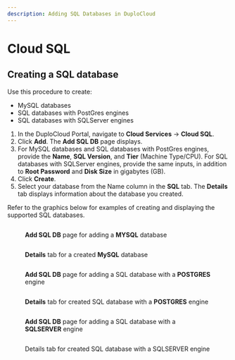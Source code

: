 ```yaml
---
description: Adding SQL Databases in DuploCloud
---
```


# Cloud SQL

## Creating a SQL database

Use this procedure to create:

* MySQL databases
* SQL databases with PostGres engines
* SQL databases with SQLServer engines

1. In the DuploCloud Portal, navigate to **Cloud Services** -> **Cloud SQL**.
2. Click **Add**. The **Add SQL DB** page displays.&#x20;
3. For MySQL databases and SQL databases with PostGres engines, provide the **Name**, **SQL Version**, and **Tier** (Machine Type/CPU). For SQL databases with SQLServer engines, provide the same inputs, in addition to **Root Password** and **Disk Size** in gigabytes (GB).
4. Click **Create**.&#x20;
5. Select your database from the Name column in the **SQL** tab. The **Details** tab displays information about the database you created.

Refer to the graphics below for examples of creating and displaying the supported SQL databases.

<div align="left">

<figure><img src="../../../.gitbook/assets/screenshot-nimbusweb.me-2024.02.15-12_28_52.png" alt=""><figcaption><p><strong>Add SQL DB</strong> page for adding a <strong>MYSQL</strong> database</p></figcaption></figure>

</div>

<div align="left">

<figure><img src="../../../.gitbook/assets/screenshot-nimbusweb.me-2024.02.15-12_30_24.png" alt=""><figcaption><p><strong>Details</strong> tab for a created <strong>MySQL</strong> database</p></figcaption></figure>

</div>

<div align="left">

<figure><img src="../../../.gitbook/assets/screenshot-nimbusweb.me-2024.02.15-12_32_25.png" alt=""><figcaption><p><strong>Add SQL DB</strong> page for adding a SQL database with a <strong>POSTGRES</strong> engine</p></figcaption></figure>

</div>

<div align="left">

<figure><img src="../../../.gitbook/assets/screenshot-nimbusweb.me-2024.02.15-12_33_43.png" alt=""><figcaption><p><strong>Details</strong> tab for created SQL database with a <strong>POSTGRES</strong> engine</p></figcaption></figure>

</div>

<div align="left">

<figure><img src="../../../.gitbook/assets/screenshot-nimbusweb.me-2024.02.15-12_36_44.png" alt=""><figcaption><p><strong>Add SQL DB</strong> page for adding a SQL database with a <strong>SQLSERVER</strong> engine</p></figcaption></figure>

</div>

<div align="left">

<figure><img src="../../../.gitbook/assets/screenshot-nimbusweb.me-2024.02.15-12_38_00.png" alt=""><figcaption><p>Details tab for created SQL database with a SQLSERVER engine</p></figcaption></figure>

</div>

